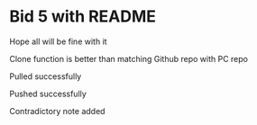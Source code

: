 ﻿# Bid 5 with README

Hope all will be fine with it

Clone function is better than matching Github repo with PC repo

Pulled successfully

Pushed successfully

Contradictory note added